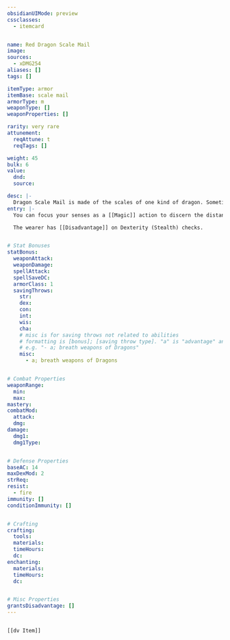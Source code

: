 ```yaml
---
obsidianUIMode: preview
cssclasses:
  - itemcard


name: Red Dragon Scale Mail
image: 
sources:
  - xDMG254
aliases: []
tags: []

itemType: armor
itemBase: scale mail
armorType: m
weaponType: []
weaponProperties: []

rarity: very rare
attunement:
  reqAttune: t
  reqTags: []

weight: 45
bulk: 6
value:
  dnd: 
  source: 

desc: |-
  Dragon Scale Mail is made of the scales of one kind of dragon. Sometimes dragons collect their cast-off scales and gift them. Other times, hunters carefully preserve the hide of a dead dragon. In either case, Dragon Scale Mail is highly valued.
entry: |-
  You can focus your senses as a [[Magic]] action to discern the distance and direction to the closest red dragon within 30 miles of yourself. This action can't be used again until the next dawn.

  The wearer has [[Disadvantage]] on Dexterity (Stealth) checks.


# Stat Bonuses
statBonus:
  weaponAttack: 
  weaponDamage:
  spellAttack:
  spellSaveDC:
  armorClass: 1
  savingThrows: 
    str:
    dex:
    con:
    int:
    wis:
    cha:
    # misc is for saving throws not related to abilities
    # formatting is [bonus]; [saving throw type]. "a" is "advantage" and 1,2,3 are for +1,+2,+3 etc. 
    # e.g. "- a; breath weapons of Dragons"
    misc: 
      - a; breath weapons of Dragons


# Combat Properties
weaponRange:
  min: 
  max: 
mastery: 
combatMod:
  attack: 
  dmg: 
damage:
  dmg1: 
  dmg1Type: 


# Defense Properties
baseAC: 14
maxDexMod: 2
strReq: 
resist: 
  - fire
immunity: []
conditionImmunity: []


# Crafting
crafting:
  tools: 
  materials:
  timeHours: 
  dc: 
enchanting:
  materials: 
  timeHours: 
  dc: 


# Misc Properties
grantsDisadvantage: []
---
```


```meta-bind-embed

[[dv Item]]

```